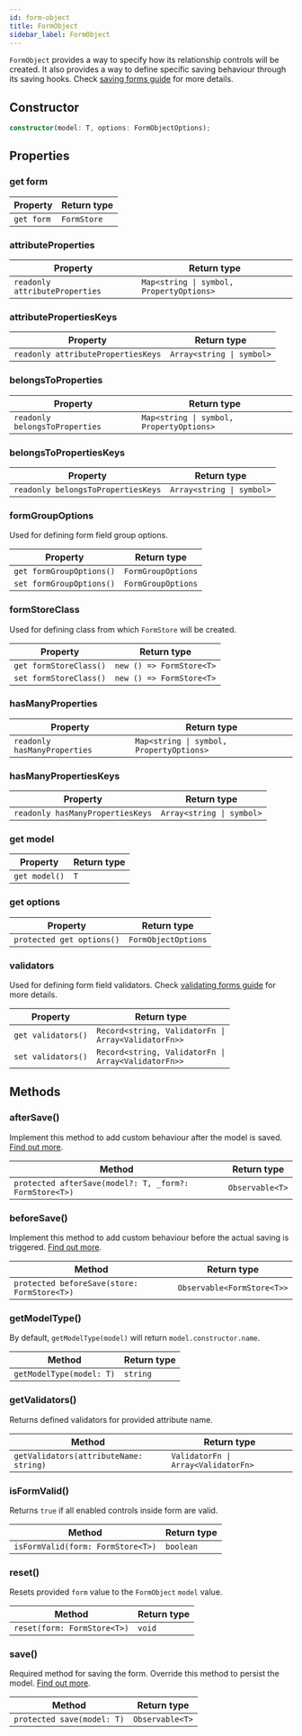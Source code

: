 ```yaml
---
id: form-object
title: FormObject
sidebar_label: FormObject
---
```

`FormObject` provides a way to specify how its relationship controls will be created.
It also provides a way to define specific saving behaviour through its saving hooks. Check [saving forms guide](../guides/saving-forms.md) for more details.

## Constructor

```ts
constructor(model: T, options: FormObjectOptions);
```

## Properties

### get form

| Property | Return type |
| --------- | ------------- |
| `get form` | `FormStore` |


### attributeProperties

| Property | Return type |
| --------- | ------------- |
| `readonly attributeProperties` | <code>Map&lt;string &#124; symbol, PropertyOptions&gt;</code> |

### attributePropertiesKeys

| Property | Return type |
| --------- | ------------- |
| `readonly attributePropertiesKeys` | <code>Array&lt;string &#124; symbol&gt;</code> |

### belongsToProperties

| Property | Return type |
| --------- | ------------- |
| `readonly belongsToProperties` | <code>Map&lt;string &#124; symbol, PropertyOptions&gt;</code> |

### belongsToPropertiesKeys

| Property | Return type |
| --------- | ------------- |
| `readonly belongsToPropertiesKeys` | <code>Array&lt;string &#124; symbol&gt;</code> |

### formGroupOptions

Used for defining form field group options.

| Property | Return type |
| --------- | ------------- |
| `get formGroupOptions()` | `FormGroupOptions` |
| `set formGroupOptions()` | `FormGroupOptions` |

### formStoreClass

Used for defining class from which `FormStore` will be created.

| Property | Return type |
| --------- | ------------- |
| `get formStoreClass()` | `new () => FormStore<T>` |
| `set formStoreClass()` | `new () => FormStore<T>` |

### hasManyProperties

| Property | Return type |
| --------- | ------------- |
| `readonly hasManyProperties` | <code>Map&lt;string &#124; symbol, PropertyOptions&gt;</code> |

### hasManyPropertiesKeys

| Property | Return type |
| --------- | ------------- |
| `readonly hasManyPropertiesKeys` | <code>Array&lt;string &#124; symbol&gt;</code> |

### get model

| Property | Return type |
| --------- | ------------- |
| `get model()` | `T` |

### get options

| Property | Return type |
| --------- | ------------- |
| `protected get options()` | `FormObjectOptions` |

### validators

Used for defining form field validators. Check [validating forms guide](../guides/validating-forms.md) for more details.

| Property | Return type |
| --------- | ------------- |
| `get validators()` | <code>Record&lt;string, ValidatorFn &#124; Array&lt;ValidatorFn&gt;&gt;</code> |
| `set validators()` | <code>Record&lt;string, ValidatorFn &#124; Array&lt;ValidatorFn&gt;&gt;</code> |

## Methods

### afterSave()

Implement this method to add custom behaviour after the model is saved. [Find out more](../guides/saving-forms.md#aftersave).

| Method | Return type |
| --------- | ------------- |
| `protected afterSave(model?: T, _form?: FormStore<T>)` | `Observable<T>` |

### beforeSave()

Implement this method to add custom behaviour before the actual saving is triggered. [Find out more](../guides/saving-forms.md#beforesave).

| Method | Return type |
| --------- | ------------- |
| `protected beforeSave(store: FormStore<T>)` | `Observable<FormStore<T>>` |

### getModelType()

By default, `getModelType(model)` will return `model.constructor.name`.

| Method | Return type |
| --------- | ------------- |
| `getModelType(model: T)` | `string` |

### getValidators()

Returns defined validators for provided attribute name.

| Method | Return type |
| --------- | ------------- |
| `getValidators(attributeName: string)` | <code>ValidatorFn &#124; Array&lt;ValidatorFn&gt;</code> |

### isFormValid()

Returns `true` if all enabled controls inside form are valid.

| Method | Return type |
| --------- | ------------- |
| `isFormValid(form: FormStore<T>)` | `boolean` |

### reset()

Resets provided `form` value to the `FormObject` `model` value.

| Method | Return type |
| --------- | ------------- |
| `reset(form: FormStore<T>)` | `void` |

### save()

Required method for saving the form. Override this method to persist the model. [Find out more](../guides/saving-forms.md#save).

| Method | Return type |
| --------- | ------------- |
| `protected save(model: T)` | `Observable<T>` |
